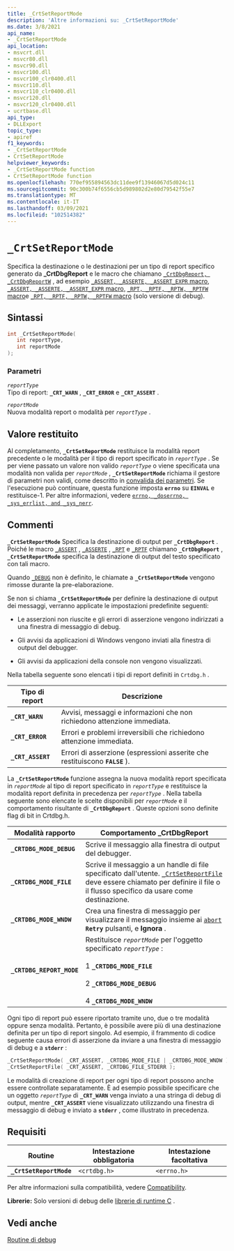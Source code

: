 ```yaml
---
title: _CrtSetReportMode
description: 'Altre informazioni su: _CrtSetReportMode'
ms.date: 3/8/2021
api_name:
- _CrtSetReportMode
api_location:
- msvcrt.dll
- msvcr80.dll
- msvcr90.dll
- msvcr100.dll
- msvcr100_clr0400.dll
- msvcr110.dll
- msvcr110_clr0400.dll
- msvcr120.dll
- msvcr120_clr0400.dll
- ucrtbase.dll
api_type:
- DLLExport
topic_type:
- apiref
f1_keywords:
- _CrtSetReportMode
- CrtSetReportMode
helpviewer_keywords:
- _CrtSetReportMode function
- CrtSetReportMode function
ms.openlocfilehash: 770ef955894563dc11dee9f13946067d5d024c11
ms.sourcegitcommit: 90c300b74f6556cb5d989802d2e80d79542f55e7
ms.translationtype: MT
ms.contentlocale: it-IT
ms.lasthandoff: 03/09/2021
ms.locfileid: "102514382"
---
```

# `_CrtSetReportMode`

Specifica la destinazione o le destinazioni per un tipo di report specifico generato da **_CrtDbgReport** e le macro che chiamano [`_CrtDbgReport, _CrtDbgReportW`](crtdbgreport-crtdbgreportw.md) , ad esempio [ `_ASSERT, _ASSERTE, _ASSERT_EXPR` macro](assert-asserte-assert-expr-macros.md), [ `_ASSERT, _ASSERTE, _ASSERT_EXPR` macro,](assert-asserte-assert-expr-macros.md) [ `_RPT, _RPTF, _RPTW, _RPTFW` macro](rpt-rptf-rptw-rptfw-macros.md)e [ `_RPT, _RPTF, _RPTW, _RPTFW` macro](rpt-rptf-rptw-rptfw-macros.md) (solo versione di debug).

## <a name="syntax"></a>Sintassi

```C
int _CrtSetReportMode(
   int reportType,
   int reportMode
);
```

### <a name="parameters"></a>Parametri

*`reportType`*\
Tipo di report: **`_CRT_WARN`** , **`_CRT_ERROR`** e **`_CRT_ASSERT`** .

*`reportMode`*\
Nuova modalità report o modalità per *`reportType`* .

## <a name="return-value"></a>Valore restituito

Al completamento, **`_CrtSetReportMode`** restituisce la modalità report precedente o le modalità per il tipo di report specificato in *`reportType`* . Se per viene passato un valore non valido *`reportType`* o viene specificata una modalità non valida per *`reportMode`* , **`_CrtSetReportMode`** richiama il gestore di parametri non validi, come descritto in [convalida dei parametri](../../c-runtime-library/parameter-validation.md). Se l'esecuzione può continuare, questa funzione imposta **`errno`** su **`EINVAL`** e restituisce-1. Per altre informazioni, vedere [`errno, _doserrno, _sys_errlist, and _sys_nerr`](../../c-runtime-library/errno-doserrno-sys-errlist-and-sys-nerr.md).

## <a name="remarks"></a>Commenti

**`_CrtSetReportMode`** Specifica la destinazione di output per **`_CrtDbgReport`** . Poiché le macro [`_ASSERT`](assert-asserte-assert-expr-macros.md) , [`_ASSERTE`](assert-asserte-assert-expr-macros.md) , [`_RPT`](rpt-rptf-rptw-rptfw-macros.md) e [`_RPTF`](rpt-rptf-rptw-rptfw-macros.md) chiamano **`_CrtDbgReport`** , **`_CrtSetReportMode`** specifica la destinazione di output del testo specificato con tali macro.

Quando [`_DEBUG`](../../c-runtime-library/debug.md) non è definito, le chiamate a **`_CrtSetReportMode`** vengono rimosse durante la pre-elaborazione.

Se non si chiama **`_CrtSetReportMode`** per definire la destinazione di output dei messaggi, verranno applicate le impostazioni predefinite seguenti:

- Le asserzioni non riuscite e gli errori di asserzione vengono indirizzati a una finestra di messaggio di debug.

- Gli avvisi da applicazioni di Windows vengono inviati alla finestra di output del debugger.

- Gli avvisi da applicazioni della console non vengono visualizzati.

Nella tabella seguente sono elencati i tipi di report definiti in `Crtdbg.h` .

|Tipo di report|Descrizione|
|-----------------|-----------------|
|**`_CRT_WARN`**|Avvisi, messaggi e informazioni che non richiedono attenzione immediata.|
|**`_CRT_ERROR`**|Errori e problemi irreversibili che richiedono attenzione immediata.|
|**`_CRT_ASSERT`**|Errori di asserzione (espressioni asserite che restituiscono **`FALSE`** ).|

La **`_CrtSetReportMode`** funzione assegna la nuova modalità report specificata in *`reportMode`* al tipo di report specificato in *`reportType`* e restituisce la modalità report definita in precedenza per *`reportType`* . Nella tabella seguente sono elencate le scelte disponibili per *`reportMode`* e il comportamento risultante di **`_CrtDbgReport`** . Queste opzioni sono definite flag di bit in Crtdbg.h.

|Modalità rapporto|Comportamento _CrtDbgReport|
|-----------------|-----------------------------|
|**`_CRTDBG_MODE_DEBUG`**|Scrive il messaggio alla finestra di output del debugger.|
|**`_CRTDBG_MODE_FILE`**|Scrive il messaggio a un handle di file specificato dall'utente. [`_CrtSetReportFile`](crtsetreportfile.md) deve essere chiamato per definire il file o il flusso specifico da usare come destinazione.|
|**`_CRTDBG_MODE_WNDW`**|Crea una finestra di messaggio per visualizzare il messaggio insieme ai [`abort`](abort.md) **`Retry`** pulsanti, e **Ignora** .|
|**`_CRTDBG_REPORT_MODE`**|Restituisce *`reportMode`* per l'oggetto specificato *`reportType`* :<br /><br /> 1   **`_CRTDBG_MODE_FILE`**<br /><br /> 2   **`_CRTDBG_MODE_DEBUG`**<br /><br /> 4   **`_CRTDBG_MODE_WNDW`**|

Ogni tipo di report può essere riportato tramite uno, due o tre modalità oppure senza modalità. Pertanto, è possibile avere più di una destinazione definita per un tipo di report singolo. Ad esempio, il frammento di codice seguente causa errori di asserzione da inviare a una finestra di messaggio di debug e a **`stderr`** :

```C
_CrtSetReportMode( _CRT_ASSERT, _CRTDBG_MODE_FILE | _CRTDBG_MODE_WNDW );
_CrtSetReportFile( _CRT_ASSERT, _CRTDBG_FILE_STDERR );
```

Le modalità di creazione di report per ogni tipo di report possono anche essere controllate separatamente. È ad esempio possibile specificare che un oggetto *`reportType`* di **`_CRT_WARN`** venga inviato a una stringa di debug di output, mentre **`_CRT_ASSERT`** viene visualizzato utilizzando una finestra di messaggio di debug e inviato a **`stderr`** , come illustrato in precedenza.

## <a name="requirements"></a>Requisiti

|Routine|Intestazione obbligatoria|Intestazione facoltativa|
|-------------|---------------------|---------------------|
|**`_CrtSetReportMode`**|`<crtdbg.h>`|`<errno.h>`|

Per altre informazioni sulla compatibilità, vedere [Compatibility](../../c-runtime-library/compatibility.md).

**Librerie:** Solo versioni di debug delle [librerie di runtime C](../../c-runtime-library/crt-library-features.md) .

## <a name="see-also"></a>Vedi anche

[Routine di debug](../../c-runtime-library/debug-routines.md)

